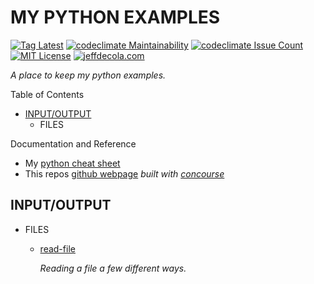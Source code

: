 # MY PYTHON EXAMPLES

[![Tag Latest](https://img.shields.io/github/v/tag/jeffdecola/my-python-examples)](https://github.com/JeffDeCola/my-python-examples/tags)
[![codeclimate Maintainability](https://api.codeclimate.com/v1/badges/34f7798c66ab9207ea80/maintainability)](https://codeclimate.com/github/JeffDeCola/my-python-examples/maintainability)
[![codeclimate Issue Count](https://codeclimate.com/github/JeffDeCola/my-python-examples/badges/issue_count.svg)](https://codeclimate.com/github/JeffDeCola/my-python-examples/issues)
[![MIT License](http://img.shields.io/:license-mit-blue.svg)](http://jeffdecola.mit-license.org)
[![jeffdecola.com](https://img.shields.io/badge/website-jeffdecola.com-blue)](https://jeffdecola.com)

_A place to keep my python examples._

Table of Contents

* [INPUT/OUTPUT](https://github.com/JeffDeCola/my-python-examples#inputoutput)
  * FILES

Documentation and Reference

* My
  [python cheat sheet](https://github.com/JeffDeCola/my-cheat-sheets/tree/master/software/development/languages/python-cheat-sheet)
* This repos
  [github webpage](https://jeffdecola.github.io/my-python-examples/)
  _built with
  [concourse](https://github.com/JeffDeCola/my-python-examples/blob/master/ci-README.md)_

## INPUT/OUTPUT

* FILES

  * [read-file](https://github.com/JeffDeCola/my-python-examples/tree/master/input-output/files/read-file)

    _Reading a file a few different ways._
